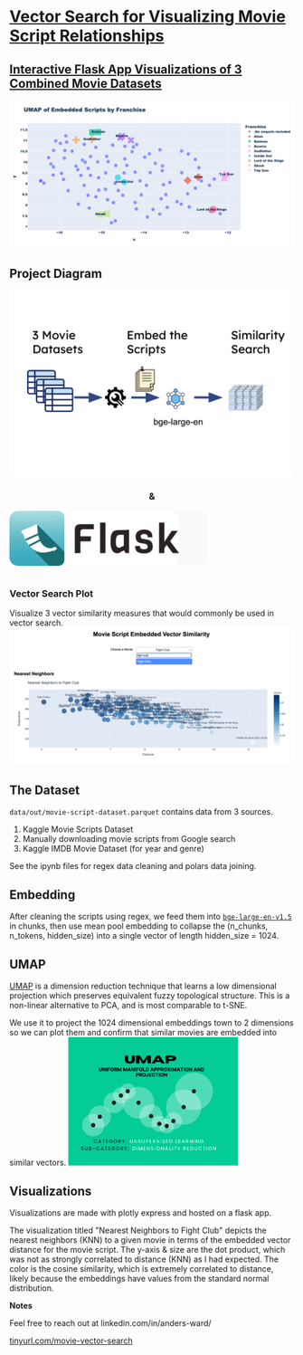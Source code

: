 # [Vector Search for Visualizing Movie Script Relationships](tinyurl.com/movie-vector-search)
## [Interactive Flask App Visualizations of 3 Combined Movie Datasets](tinyurl.com/movie-vector-search)

![alt text](static/images/plot_0.png "UMAP of Embedded Scripts by Franchise")

## Project Diagram
<img src="static/images/Project-Diagram.png" alt="Project Diagram" width="500"/>

### <p style="text-align: center; 'font-size:8px'">&</p>

<div style="background-color: #f9f9f9; width: 350px; height: 96px; padding: 0; border-radius: 15px;">
  <div style="padding-right: 50px;">
    <img src="static/images/flask-horizontal.webp" alt="UMAP" width="300" style="border-radius: 15px;"/>
  </div>
</div>
<br />

### Vector Search Plot
Visualize 3 vector similarity measures that would commonly be used in vector search.
<img src="static/images/nearest-neighbors-fight-club.png" alt="Nearest Neighbors to Fight Club" width="1500" />

## The Dataset
`data/out/movie-script-dataset.parquet` contains data from 3 sources.
1) Kaggle Movie Scripts Dataset
2) Manually downloading movie scripts from Google search
3) Kaggle IMDB Movie Dataset (for year and genre)

See the ipynb files for regex data cleaning and polars data joining.

## Embedding
After cleaning the scripts using regex, we feed them into [`bge-large-en-v1.5`](https://huggingface.co/BAAI/bge-large-en)  in chunks, then use mean pool embedding to collapse the (n_chunks, n_tokens, hidden_size) into a single vector of length hidden_size = 1024.

## UMAP
[UMAP](https://umap-learn.readthedocs.io/en/latest/) is a dimension reduction technique that learns a low dimensional projection which preserves equivalent fuzzy topological structure. This is a non-linear alternative to PCA, and is most comparable to t-SNE.

We use it to project the 1024 dimensional embeddings town to 2 dimensions so we can plot them and confirm that similar movies are embedded into similar vectors.
<img src="static/images/umap-picture.png" alt="UMAP" width="300"/>


## Visualizations
Visualizations are made with plotly express and hosted on a flask app. 

The visualization titled "Nearest Neighbors to Fight Club" depicts the nearest neighbors (KNN) to a given movie in terms of the embedded vector distance for the movie script. The y-axis & size are the dot product, which was not as strongly correlated to distance (KNN) as I had expected. The color is the cosine similarity, which is extremely correlated to distance, likely because the embeddings have values from the standard normal distribution.

**Notes**

Feel free to reach out at linkedin.com/in/anders-ward/

[tinyurl.com/movie-vector-search](tinyurl.com/movie-vector-search)
